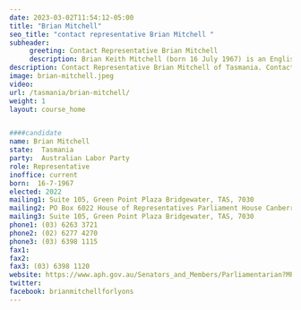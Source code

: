 ```yaml
---
date: 2023-03-02T11:54:12-05:00
title: "Brian Mitchell"
seo_title: "contact representative Brian Mitchell "
subheader:
     greeting: Contact Representative Brian Mitchell
     description: Brian Keith Mitchell (born 16 July 1967) is an English-born Australian politician. He is the member for Lyons in the Australian House of Representatives after winning the seat at the 2016 federal election.
description: Contact Representative Brian Mitchell of Tasmania. Contact information for Brian Mitchell includes email address, phone number, and mailing address.
image: brian-mitchell.jpeg
video:
url: /tasmania/brian-mitchell/
weight: 1
layout: course_home


####candidate
name: Brian Mitchell
state:	Tasmania
party:	Australian Labor Party
role: Representative
inoffice: current
born:  16-7-1967
elected: 2022
mailing1: Suite 105, Green Point Plaza Bridgewater, TAS, 7030
mailing2: PO Box 6022 House of Representatives Parliament House Canberra ACT 2600
mailing3: Suite 105, Green Point Plaza Bridgewater, TAS, 7030
phone1:	(03) 6263 3721
phone2: (02) 6277 4270
phone3:	(03) 6398 1115
fax1:
fax2:
fax3: (03) 6398 1120
website: https://www.aph.gov.au/Senators_and_Members/Parliamentarian?MPID=129164
twitter:
facebook: brianmitchellforlyons
---
```

